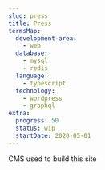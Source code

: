 ```yaml
---
slug: press
title: Press
termsMap:
  development-area:
    - web
  database:
    - mysql
    - redis
  language:
    - typescript
  technology:
    - wordpress
    - graphql
extra:
  progress: 50
  status: wip
  startDate: 2020-05-01
---
```


CMS used to build this site